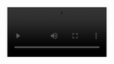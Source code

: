 <video src="https://kiz-demos.s3.eu-central-1.amazonaws.com/flix/withcompletedata.mp4" width="45%">

<video src="https://kiz-demos.s3.eu-central-1.amazonaws.com/flix/withmissingdata.mp4" width="45%">

## Features

- Resilient Table, can display most data types
- Maintains ordering of columns
- Inbuilt handling of cases of missing data and inconsistent keys

# Running the App

> **Note**: Make sure you have completed the [React Native - Environment Setup](https://reactnative.dev/docs/environment-setup) instructions till "Creating a new application" step, before proceeding.

### Install node modules

```
yarn
```

## iOS steps

1. Pod install

```
cd ios
pod install
```

## Start your Application

Let Metro Bundler run in its _own_ terminal. Open a _new_ terminal from the _root_ of your React Native project. Run the following command to start your _Android_ or _iOS_ app:

### For iOS

```
npx react-native run-ios
```

### For Android

```
npx react-native run-android
```

### Testing

```
yarn test
```
